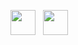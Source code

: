 

<img src="https://cdn.jsdelivr.net/gh/devicons/devicon/icons/javascript/javascript-original.svg" width="40" height="40"/> &nbsp;
<img src="https://cdn.jsdelivr.net/gh/devicons/devicon/icons/typescript/typescript-original.svg" width="40" height="40" />&nbsp;
          

          
          
